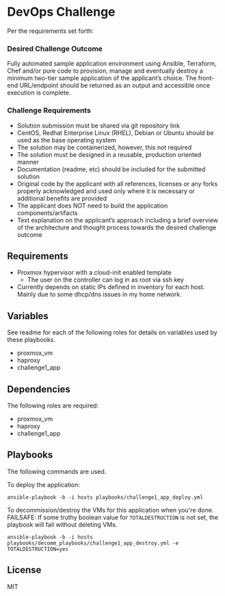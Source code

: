 
DevOps Challenge
================

Per the requirements set forth:

### Desired Challenge Outcome
Fully automated sample application environment using Ansible, Terraform, Chef and/or pure code to provision, manage and eventually destroy a minimum two-tier sample application of the applicant’s choice.  The front-end URL/endpoint should be returned as an output and accessible once execution is complete.

### Challenge Requirements
- Solution submission must be shared via git repository link
- CentOS, Redhat Enterprise Linux (RHEL), Debian or Ubuntu should be used as the base operating system
- The solution may be containerized, however, this not required
- The solution must be designed in a reusable, production oriented manner
- Documentation (readme, etc) should be included for the submitted solution
- Original code by the applicant with all references, licenses or any forks properly acknowledged and used only where it is necessary or additional benefits are provided
- The applicant does NOT need to build the application components/artifacts 
- Text explanation on the applicant’s approach including a brief overview of the architecture and thought process towards the desired challenge outcome

Requirements
------------

- Proxmox hypervisor with a cloud-init enabled template
  -  The user on the controller can log in as root via ssh key
- Currently depends on static IPs defined in inventory for each host. Mainly due to some dhcp/dns issues in my home network.

Variables
--------------

See readme for each of the following roles for details on variables used by these playbooks.
- proxmox_vm
- haproxy
- challenge1_app

Dependencies
------------

The following roles are required:
- proxmox_vm
- haproxy
- challenge1_app

Playbooks
---------

The following commands are used.

To deploy the application:
```
ansible-playbook -b -i hosts playbooks/challenge1_app_deploy.yml
```

To decommission/destroy the VMs for this application when you're done.
   FAILSAFE: If some truthy boolean value for `TOTALDESTRUCTION` is not set, the playbook will fail without deleting VMs.
```
ansible-playbook -b -i hosts playbooks/decomm_playbooks/challenge1_app_destroy.yml -e TOTALDESTRUCTION=yes
```

License
-------

MIT
